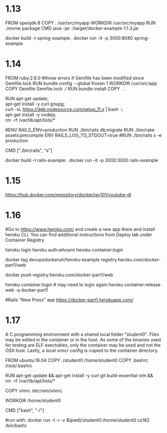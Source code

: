 # 1.13

FROM openjdk:8
COPY . /usr/src/myapp
WORKDIR /usr/src/myapp
RUN ./mvnw package
CMD java -jar ./target/docker-example-1.1.3.jar

docker build -t spring-example .
docker run -it -p 3000:8080 spring-example

# 1.14

FROM ruby:2.6.0
#throw errors if Gemfile has been modified since Gemfile.lock
RUN bundle config --global frozen 1
WORKDIR /usr/src/app
COPY Gemfile Gemfile.lock ./
RUN bundle install
COPY . .

RUN apt-get update; \
 apt-get install -y curl gnupg; \
 curl -sL https://deb.nodesource.com/setup_11.x | bash -; \
 apt-get install -y nodejs; \
 rm -rf /var/lib/apt/lists/\*

#ENV RAILS_ENV=production
RUN ./bin/rails db:migrate
RUN ./bin/rake assets:precompile
ENV RAILS_LOG_TO_STDOUT=true
#RUN ./bin/rails s -e production

CMD ["./bin/rails", "s"]

docker build -t rails-example .
docker run -it -p 3000:3000 rails-example

# 1.15

https://hub.docker.com/repository/docker/jay101/youtube-dl

# 1.16

#Go to https://www.heroku.com/ and create a new app there and install heroku CLI. You can find additional instructions from Deploy tab under Container Registry

heroku login
heroku auth:whoami
heroku container:login

docker tag devopsdockeruh/heroku-example registry.heroku.com/docker-part1/web

docker push registry.heroku.com/docker-part1/web

heroku container:login # may need to login again
heroku container:release web -a docker-part1

#Rails "New Press" app
https://docker-part1.herokuapp.com/

# 1.17

A C programming environment with a shared local folder "student0".
Files may be edited in the container or in the host. As some of
the binaries used for testing are ELF exectubles, only the container
may be used and not the OSX host.
Lastly, a local vimcr config is copied to the container directory.

FROM ubuntu:16.04
COPY ./student0 /home/student0
COPY .bashrc /root/.bashrc

RUN apt-get update && apt-get install -y curl git build-essential vim && \
 rm -rf /var/lib/apt/lists/\*

COPY vimrc /etc/vim/vimrc

WORKDIR /home/student0

CMD ["bash", "-l"]

#run with:
docker run -t -i -v $(pwd)/student0:/home/student0 cs162 /bin/bash)
